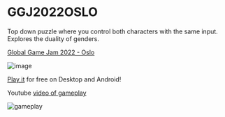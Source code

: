 # GGJ2022OSLO
Top down puzzle where you control both characters with the same input. Explores the duality of genders.

[Global Game Jam 2022 - Oslo](https://globalgamejam.org/2022/games/binary-non-binary-0)

![image](https://user-images.githubusercontent.com/4059636/151701109-c0a11a9d-26d9-4803-9a4b-acaad35b452e.png)


[Play it](https://github.com/Slideshow776/GGJ2022OSLO/tree/master/release) for free on Desktop and Android!

Youtube [video of gameplay](https://www.youtube.com/watch?v=rLwWrdM9x9E)

![gameplay](https://user-images.githubusercontent.com/4059636/151694093-e5b9adce-20ef-4661-b344-227d414fe5b3.gif)
